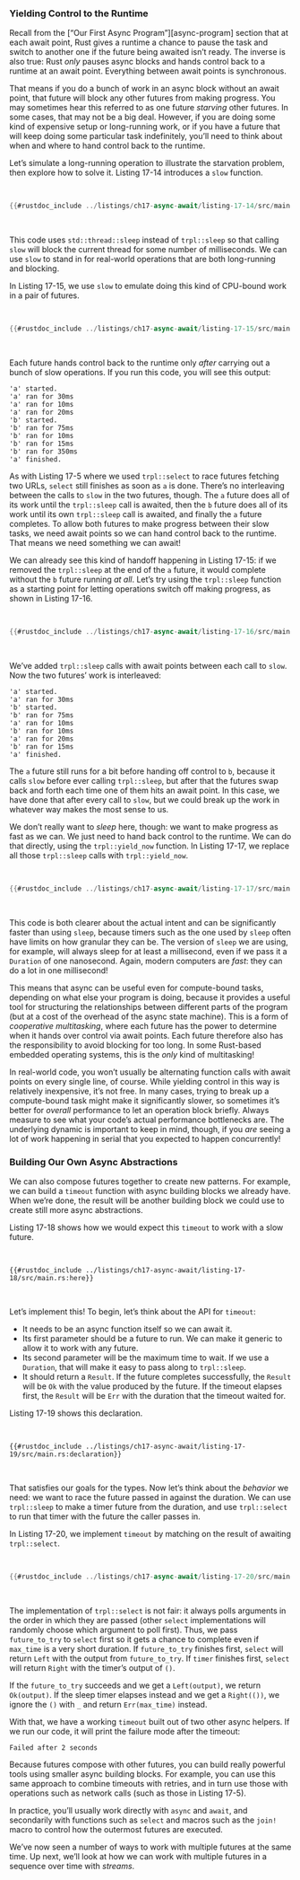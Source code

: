 
<!-- Old headings. Do not remove or links may break. -->

<a id="yielding"></a>

### Yielding Control to the Runtime

Recall from the [“Our First Async Program”][async-program]<!-- ignore -->
section that at each await point, Rust gives a runtime a chance to pause the
task and switch to another one if the future being awaited isn’t ready. The
inverse is also true: Rust _only_ pauses async blocks and hands control back to
a runtime at an await point. Everything between await points is synchronous.

That means if you do a bunch of work in an async block without an await point,
that future will block any other futures from making progress. You may sometimes
hear this referred to as one future _starving_ other futures. In some cases,
that may not be a big deal. However, if you are doing some kind of expensive
setup or long-running work, or if you have a future that will keep doing some
particular task indefinitely, you’ll need to think about when and where to hand
control back to the runtime.

Let’s simulate a long-running operation to illustrate the starvation problem,
then explore how to solve it. Listing 17-14 introduces a `slow` function.

<Listing number="17-14" caption="Using `thread::sleep` to simulate slow operations" file-name="src/main.rs">

```rust
{{#rustdoc_include ../listings/ch17-async-await/listing-17-14/src/main.rs:slow}}
```

</Listing>

This code uses `std::thread::sleep` instead of `trpl::sleep` so that calling
`slow` will block the current thread for some number of milliseconds. We can
use `slow` to stand in for real-world operations that are both long-running and
blocking.

In Listing 17-15, we use `slow` to emulate doing this kind of CPU-bound work in
a pair of futures.

<Listing number="17-15" caption="Calling `slow` to simulate running slow operations" file-name="src/main.rs">

```rust
{{#rustdoc_include ../listings/ch17-async-await/listing-17-15/src/main.rs:slow-futures}}
```

</Listing>

Each future hands control back to the runtime only _after_ carrying out a bunch
of slow operations. If you run this code, you will see this output:

<!-- manual-regeneration
cd listings/ch17-async-await/listing-17-15/
cargo run
copy just the output
-->

```text
'a' started.
'a' ran for 30ms
'a' ran for 10ms
'a' ran for 20ms
'b' started.
'b' ran for 75ms
'b' ran for 10ms
'b' ran for 15ms
'b' ran for 350ms
'a' finished.
```

As with Listing 17-5 where we used `trpl::select` to race futures fetching two
URLs, `select` still finishes as soon as `a` is done. There’s no interleaving
between the calls to `slow` in the two futures, though. The `a` future does all
of its work until the `trpl::sleep` call is awaited, then the `b` future does
all of its work until its own `trpl::sleep` call is awaited, and finally the
`a` future completes. To allow both futures to make progress between their slow
tasks, we need await points so we can hand control back to the runtime. That
means we need something we can await!

We can already see this kind of handoff happening in Listing 17-15: if we
removed the `trpl::sleep` at the end of the `a` future, it would complete
without the `b` future running _at all_. Let’s try using the `trpl::sleep`
function as a starting point for letting operations switch off making progress,
as shown in Listing 17-16.

<Listing number="17-16" caption="Using `trpl::sleep` to let operations switch off making progress" file-name="src/main.rs">

```rust
{{#rustdoc_include ../listings/ch17-async-await/listing-17-16/src/main.rs:here}}
```

</Listing>

We’ve added `trpl::sleep` calls with await points between each call to `slow`.
Now the two futures’ work is interleaved:

<!-- manual-regeneration
cd listings/ch17-async-await/listing-17-24
cargo run
copy just the output
-->

```text
'a' started.
'a' ran for 30ms
'b' started.
'b' ran for 75ms
'a' ran for 10ms
'b' ran for 10ms
'a' ran for 20ms
'b' ran for 15ms
'a' finished.
```

The `a` future still runs for a bit before handing off control to `b`, because
it calls `slow` before ever calling `trpl::sleep`, but after that the futures
swap back and forth each time one of them hits an await point. In this case, we
have done that after every call to `slow`, but we could break up the work in
whatever way makes the most sense to us.

We don’t really want to _sleep_ here, though: we want to make progress as fast
as we can. We just need to hand back control to the runtime. We can do that
directly, using the `trpl::yield_now` function. In Listing 17-17, we replace
all those `trpl::sleep` calls with `trpl::yield_now`.

<Listing number="17-17" caption="Using `yield_now` to let operations switch off making progress" file-name="src/main.rs">

```rust
{{#rustdoc_include ../listings/ch17-async-await/listing-17-17/src/main.rs:yields}}
```

</Listing>

This code is both clearer about the actual intent and can be significantly
faster than using `sleep`, because timers such as the one used by `sleep` often
have limits on how granular they can be. The version of `sleep` we are using,
for example, will always sleep for at least a millisecond, even if we pass it a
`Duration` of one nanosecond. Again, modern computers are _fast_: they can do a
lot in one millisecond!

This means that async can be useful even for compute-bound tasks, depending on
what else your program is doing, because it provides a useful tool for
structuring the relationships between different parts of the program (but at a
cost of the overhead of the async state machine). This is a form of
_cooperative multitasking_, where each future has the power to determine when
it hands over control via await points. Each future therefore also has the
responsibility to avoid blocking for too long. In some Rust-based embedded
operating systems, this is the _only_ kind of multitasking!

In real-world code, you won’t usually be alternating function calls with await
points on every single line, of course. While yielding control in this way is
relatively inexpensive, it’s not free. In many cases, trying to break up a
compute-bound task might make it significantly slower, so sometimes it’s better
for _overall_ performance to let an operation block briefly. Always
measure to see what your code’s actual performance bottlenecks are. The
underlying dynamic is important to keep in mind, though, if you _are_ seeing a
lot of work happening in serial that you expected to happen concurrently!

### Building Our Own Async Abstractions

We can also compose futures together to create new patterns. For example, we can
build a `timeout` function with async building blocks we already have. When
we’re done, the result will be another building block we could use to create
still more async abstractions.

Listing 17-18 shows how we would expect this `timeout` to work with a slow
future.

<Listing number="17-18" caption="Using our imagined `timeout` to run a slow operation with a time limit" file-name="src/main.rs">

```rust,ignore,does_not_compile
{{#rustdoc_include ../listings/ch17-async-await/listing-17-18/src/main.rs:here}}
```

</Listing>

Let’s implement this! To begin, let’s think about the API for `timeout`:

- It needs to be an async function itself so we can await it.
- Its first parameter should be a future to run. We can make it generic to allow
  it to work with any future.
- Its second parameter will be the maximum time to wait. If we use a `Duration`,
  that will make it easy to pass along to `trpl::sleep`.
- It should return a `Result`. If the future completes successfully, the
  `Result` will be `Ok` with the value produced by the future. If the timeout
  elapses first, the `Result` will be `Err` with the duration that the timeout
  waited for.

Listing 17-19 shows this declaration.

<!-- This is not tested because it intentionally does not compile. -->

<Listing number="17-19" caption="Defining the signature of `timeout`" file-name="src/main.rs">

```rust,ignore,does_not_compile
{{#rustdoc_include ../listings/ch17-async-await/listing-17-19/src/main.rs:declaration}}
```

</Listing>

That satisfies our goals for the types. Now let’s think about the _behavior_ we
need: we want to race the future passed in against the duration. We can use
`trpl::sleep` to make a timer future from the duration, and use `trpl::select`
to run that timer with the future the caller passes in.

In Listing 17-20, we implement `timeout` by matching on the result of awaiting
`trpl::select`.

<Listing number="17-20" caption="Defining `timeout` with `select` and `sleep`" file-name="src/main.rs">

```rust
{{#rustdoc_include ../listings/ch17-async-await/listing-17-20/src/main.rs:implementation}}
```

</Listing>

The implementation of `trpl::select` is not fair: it always polls arguments in
the order in which they are passed (other `select` implementations will
randomly choose which argument to poll first). Thus, we pass `future_to_try` to
`select` first so it gets a chance to complete even if `max_time` is a very
short duration. If `future_to_try` finishes first, `select` will return `Left`
with the output from `future_to_try`. If `timer` finishes first, `select` will
return `Right` with the timer’s output of `()`.

If the `future_to_try` succeeds and we get a `Left(output)`, we return
`Ok(output)`. If the sleep timer elapses instead and we get a `Right(())`, we
ignore the `()` with `_` and return `Err(max_time)` instead.

With that, we have a working `timeout` built out of two other async helpers. If
we run our code, it will print the failure mode after the timeout:

```text
Failed after 2 seconds
```

Because futures compose with other futures, you can build really powerful tools
using smaller async building blocks. For example, you can use this same
approach to combine timeouts with retries, and in turn use those with
operations such as network calls (such as those in Listing 17-5).

In practice, you’ll usually work directly with `async` and `await`, and
secondarily with functions such as `select` and macros such as the `join!`
macro to control how the outermost futures are executed.

We’ve now seen a number of ways to work with multiple futures at the same time.
Up next, we’ll look at how we can work with multiple futures in a sequence over
time with _streams_.
